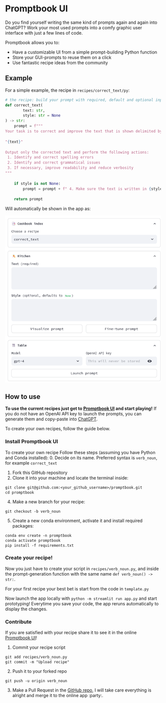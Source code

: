 # Promptbook UI

Do you find yourself writing the same kind of prompts again and again into ChatGPT?
Work your most used prompts into a comfy graphic user interface with just a few lines of code.

Promptbook allows you to:
 - Have a customizable UI from a simple prompt-building Python function
 - Store your GUI-prompts to reuse them on a click
 - Use fantastic recipe ideas from the community

## Example 
For a simple example, the recipe in `recipes/correct_text/py`:
```python
# the recipe: build your prompt with required, default and optional inputs
def correct_text(
        text: str,
        style: str = None
) -> str:
    prompt = f"""
Your task is to correct and improve the text that is shown delimited by quotation marks below.

"{text}"

Output only the corrected text and perform the following actions:
 1. Identify and correct spelling errors
 2. Identify and correct grammatical issues
 3. If necessary, improve readability and reduce verbosity
"""

    if style is not None:
        prompt = prompt + f" 4. Make sure the text is written in {style} style."

    return prompt
```
Will automatically be shown in the app as:

![alt text](media/example.png)

## How to use
**To use the current recipes just get to [Promptbook UI](promptbook.streamlit.app) and start playing!** If you do not have an OpenAI API key to launch the prompts, you can generate them and copy-paste into [ChatGPT](ChatGPT).

To create your own recipes, follow the guide below.

### Install Promptbook UI
To create your own recipe Follow these steps (assuming you have Python and Conda installed):
 0. Decide on its name. Preferred syntax is `verb_noun`, for example `correct_text`
 1. Fork this GitHub repository
 2. Clone it into your machine and locate the terminal inside: 
```shell
git clone git@github.com:<your_github_username>/promptbook.git
cd promptbook
```
 4. Make a new branch for your recipe: 
```shell
git checkout -b verb_noun
```
 5. Create a new conda environment, activate it and install required packages: 
```shell
conda env create -n promptbook
conda activate promptbook
pip install -f requirements.txt
```


### Create your recipe!
Now you just have to create your script in `recipes/verb_noun.py`, and inside the prompt-generation function with the same name `def verb_noun() -> str:`.

For your first recipe your best bet is start from the code in `template.py`

Now launch the app locally with `python -m streamlit run app.py` and start prototyping! Everytime you save your code, the app reruns automatically to display the changes.

### Contribute
If you are satisfied with your recipe share it to see it in the online [Promptbook UI](promptbook.streamlit.app)!
 1. Commit your recipe script
```shell
git add recipes/verb_noun.py
git commit -m "Upload recipe"
```
 2. Push it to your forked repo 
```shell
git push -u origin verb_noun
```
 3. Make a Pull Request in the [GitHub repo](https://github.com/nachollorca/promptbook), I will take care everything is alright and merge it to the online app :party:.

